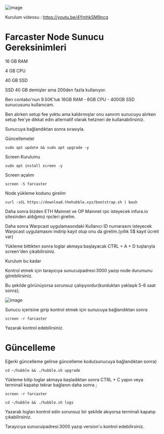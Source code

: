 ![image](https://github.com/DoganSoley/farcaster-node/assets/110679236/0db04e12-cd8d-4738-94b3-1dcf6d0294ff)

Kurulum videosu : https://youtu.be/4YmhkSM9ncg

# Farcaster Node Sunucu Gereksinimleri

16 GB RAM

4 GB CPU

40 GB SSD

SSD 40 GB demişler ama 200den fazla kullanıyor.

Ben contabo'nun 9.50€'luk 16GB RAM - 6GB CPU - 400GB SSD sunucusunu kullanıcam.

Ben alırken setup fee yoktu ama kaldırmışlar onu sanırım sunucuyu alırken setup fee'ye dikkat edin alternatif olarak hetzneri de kullanabilirsiniz.

Sunucuya bağlandıktan sonra sırasıyla.

Güncellemeler

```
sudo apt update && sudo apt upgrade -y 
``` 

Screen Kurulumu

```
sudo apt install screen -y 
```
Screen açalım
```
screen -S farcaster
```
Node yükleme kodunu girelim 

```
curl -sSL https://download.thehubble.xyz/bootstrap.sh | bash
```

Daha sonra bizden ETH Mainnet ve OP Mainnet rpc isteyecek infura.io sitesinden aldığımız rpcleri girelim.

Daha sonra Warpcast uygulamasındaki Kullanıcı ID numarasını isteyecek Warpcast uygulamasını indirip kayıt olup onu da girelim.(yıllık 5$ kayıt ücreti var)

Yükleme bittikten sonra loglar akmaya başlayacak CTRL + A + D tuşlarıyla screen'den çıkabilirsiniz.

Kurulum bu kadar 

Kontrol etmek için tarayıcıya sunucuipadresi:3000 yazıp node durumunu görebilirsiniz.

Bu şekilde görünüyorsa sorunsuz çalışıyordur(kurduktan yaklaşık 5-6 saat sonra);

![image](https://github.com/user-attachments/assets/7944fb93-34e5-4d00-bd78-f5c20db46bef)




Sunucu içerisine girip kontrol etmek için sunucuya bağlandıktan sonra 
```
screen -r farcaster
```
Yazarak kontrol edebilirsiniz.


# Güncelleme

Eğerki güncelleme gelirse güncelleme kodu(sunucuya bağlandıktan sonra)

```
cd ~/hubble && ./hubble.sh upgrade
```
Yükleme bitip loglar akmaya başladıktan sonra CTRL + C yapın veya terminali kapatıp tekrar bağlanın daha sonra ;
```
screen -r farcaster
```
```
cd ~/hubble && ./hubble.sh logs
```

Yazarak logları kontrol edin sorunsuz bir şekilde akıyorsa terminali kapatıp çıkabilirsiniz.

Tarayıcıya sunucuipadresi:3000 yazıp version'u kontrol edebilirsiniz.

